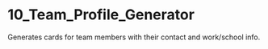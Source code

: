 # 10_Team_Profile_Generator
Generates cards for team members with their contact and work/school info.
